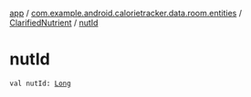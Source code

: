 [app](../../index.md) / [com.example.android.calorietracker.data.room.entities](../index.md) / [ClarifiedNutrient](index.md) / [nutId](./nut-id.md)

# nutId

`val nutId: `[`Long`](https://kotlinlang.org/api/latest/jvm/stdlib/kotlin/-long/index.html)